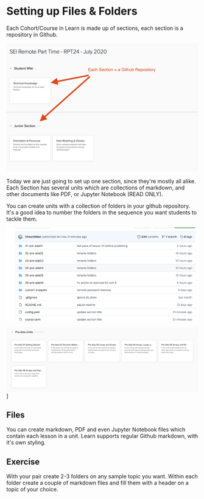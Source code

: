 
# Setting up Files & Folders

Each Cohort/Course in Learn is made up of sections, each section is a repository in Github.

![Learn Sections](images/learn-sections.png)

Today we are just going to set up one section, since they're mostly all alike.  Each Section has several units which are collections of markdown, and other documents like PDF, or Jupyter Notebook (READ ONLY).

You can create units with a collection of folders in your github repository.  It's a good idea to number the folders in the sequence you want students to tackle them.  

![Github Repo Folders](images/github-unit-folders.png)

![Learn Unit Folders](images/learn-units.png)]

## Files

You can create markdown, PDF and even Jupyter Notebook files which contain each lesson in a unit.  Learn supports regular Github markdown, with it's own styling.

## Exercise

With your pair create 2-3  folders on any sample topic you want.  Within each folder create a couple of markdown files and fill them with a header on a topic of your choice.  
